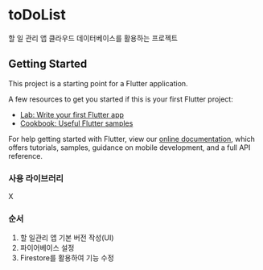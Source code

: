 # toDoList

할 일 관리 앱
클라우드 데이터베이스를 활용하는 프로젝트

## Getting Started

This project is a starting point for a Flutter application.

A few resources to get you started if this is your first Flutter project:

- [Lab: Write your first Flutter app](https://flutter.dev/docs/get-started/codelab)
- [Cookbook: Useful Flutter samples](https://flutter.dev/docs/cookbook)

For help getting started with Flutter, view our
[online documentation](https://flutter.dev/docs), which offers tutorials,
samples, guidance on mobile development, and a full API reference.

### 사용 라이브러리

X

### 순서 

1. 할 일관리 앱 기본 버전 작성(UI)
2. 파이어베이스 설정
3. Firestore를 활용하여 기능 수정